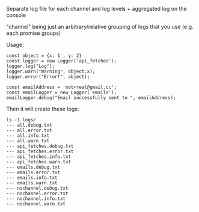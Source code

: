 Separate log file for each channel and log levels + aggregated log on the console

"channel" being just an arbitrary/relative grouping of logs that you use (e.g. each promise groups)

Usage:
```
const object = {x: 1 , y: 2}
const logger = new Logger('api_fetches');
logger.log("Log");
logger.warn("Warning", object.x);
logger.error("Error!", object);

const emailAddress = 'not+real@gmail.cc';
const emailLogger = new Logger('emails');
emailLogger.debug("Email successfully sent to ", emailAddress);
```

Then it will create these logs:
```
ls -1 logs/
--- all.debug.txt
--- all.error.txt
--- all.info.txt
--- all.warn.txt
--- api_fetches.debug.txt
--- api_fetches.error.txt
--- api_fetches.info.txt
--- api_fetches.warn.txt
--- emails.debug.txt
--- emails.error.txt
--- emails.info.txt
--- emails.warn.txt
--- nochannel.debug.txt
--- nochannel.error.txt
--- nochannel.info.txt
--- nochannel.warn.txt
```